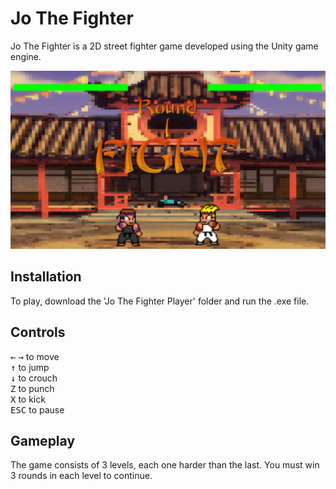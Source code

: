 # Jo The Fighter
Jo The Fighter is a 2D street fighter game developed using the Unity game engine.

![alt text](https://github.com/agrawal-sru/JoTheFighter/blob/main/fighter_jo.jpg?raw=true)

## Installation
To play, download the 'Jo The Fighter Player' folder and run the .exe file. 

## Controls
<kbd>&#8592;</kbd> <kbd>&#8594;</kbd> to move <br>
<kbd>&#8593;</kbd> to jump <br>
<kbd>&#8595;</kbd> to crouch <br>
<kbd>Z</kbd> to punch <br>
<kbd>X</kbd> to kick <br>
<kbd>ESC</kbd> to pause

## Gameplay
The game consists of 3 levels, each one harder than the last. You must win 3 rounds in each level to continue.
